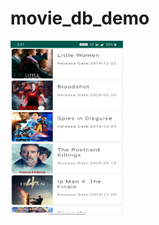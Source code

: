 # movie_db_demo

<img align="left" width="180" height="280" alt="" src="https://github.com/yadavmangesh/movie_db_demo/blob/master/Screenshot_20200316-035121.jpg">
